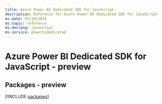 ```yaml
---
title: Azure Power BI Dedicated SDK for JavaScript
description: Reference for Azure Power BI Dedicated SDK for JavaScript
ms.date: 03/19/2024
ms.topic: reference
ms.devlang: javascript
ms.service: powerbidedicated
---
```

# Azure Power BI Dedicated SDK for JavaScript - preview
## Packages - preview
[!INCLUDE [packages](power-bi-dedicated-index.md)]